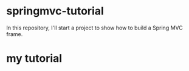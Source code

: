 # springmvc-tutorial
In this repository, I'll start a project to show how to build a Spring MVC frame.
# my tutorial
